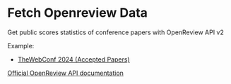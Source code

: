 # Fetch Openreview Data
Get public scores statistics of conference papers with OpenReview API v2

Example: 
- [TheWebConf 2024 (Accepted Papers)](https://openreview.net/group?id=ACM.org/TheWebConf/2024/Conference#tab-accept) 

[Official OpenReview API documentation](https://docs.openreview.net/getting-started/using-the-api)

